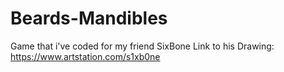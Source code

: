 # Beards-Mandibles
Game that i've coded for my friend SixBone
Link to his Drawing: https://www.artstation.com/s1xb0ne

